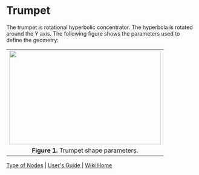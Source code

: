 # Trumpet #

The trumpet is rotational hyperbolic concentrator. The hyperbola is rotated around the Y axis. The following figure shows the parameters used to define the geometry:

<table>
<tr><td><a href='https://picasaweb.google.com/lh/photo/Bn_OK_fJ5zInk7H89sNIqtMTjNZETYmyPJy0liipFm0?feat=embedwebsite'><img src='https://lh6.googleusercontent.com/-nJLi2wVMgd4/Up85ZJhGowI/AAAAAAAAAUc/2KAEJW0PlTA/s800/ShapeTrumpet.png' height='249' width='400' /></a></td>
</tr>
<tr>
<td align='center'><b>Figure 1.</b> Trumpet shape parameters.</td>
</tr>
</table>


[Type of Nodes](TonatiuhNodeTypesDescription.md) | [User's Guide](UsersGuide.md) | [Wiki Home](http://code.google.com/p/tonatiuh/w/list)